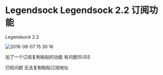 # Legendsock Legendsock 2.2 订阅功能
Legendsock 2.2 

![2018-06-07 15 30 16](https://user-images.githubusercontent.com/6214084/41085755-79aa3204-6a6a-11e8-954d-ec26b04c239f.jpg)

加了一个订阅复制粘贴的功能
有问题ISUSS

已知问题 无法复制粘贴订阅地址
